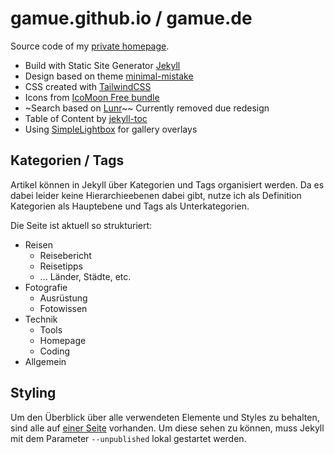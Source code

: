 # gamue.github.io / gamue.de

Source code of my [private homepage](https://gamue.de).

- Build with Static Site Generator [Jekyll](https://jekyllrb.com/) 
- Design based on theme [minimal-mistake](https://github.com/mmistakes/minimal-mistakes)
- CSS created with [TailwindCSS](https://tailwindcss.com/)
- Icons from [IcoMoon Free bundle](https://icomoon.io/app/#/select)
- ~Search based on [Lunr](https://lunrjs.com/)~~ Currently removed due redesign
- Table of Content by [jekyll-toc](ttps://github.com/allejo/jekyll-toc)
- Using [SimpleLightbox](https://github.com/dbrekalo/simpleLightbox) for gallery overlays


## Kategorien / Tags

Artikel können in Jekyll über Kategorien und Tags organisiert werden. 
Da es dabei leider keine Hierarchieebenen dabei gibt, nutze ich als Definition Kategorien als Hauptebene und Tags als Unterkategorien.

Die Seite ist aktuell so strukturiert:

- Reisen
  - Reisebericht
  - Reisetipps
  - ... Länder, Städte, etc.
- Fotografie
  - Ausrüstung
  - Fotowissen
- Technik
  - Tools
  - Homepage
  - Coding
- Allgemein

## Styling

Um den Überblick über alle verwendeten Elemente und Styles zu behalten, 
sind alle auf [einer Seite](http://localhost:4000/style/) vorhanden. Um diese sehen zu können, 
muss Jekyll mit dem Parameter `--unpublished` lokal gestartet werden.